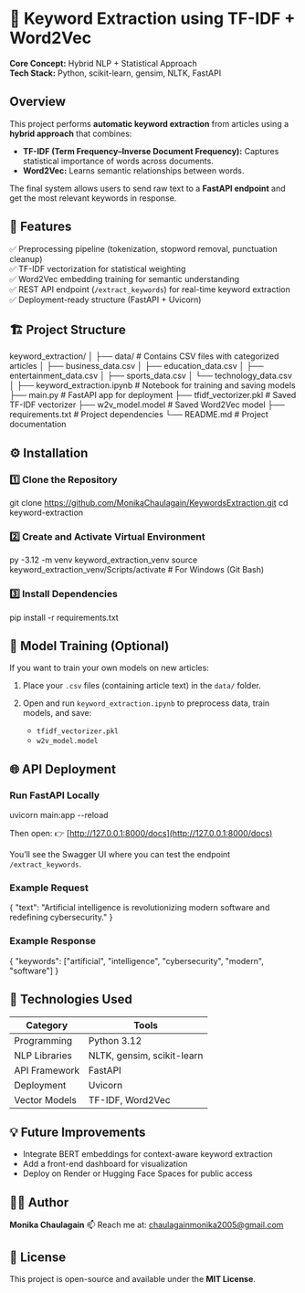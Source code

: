 
# 🧠 Keyword Extraction using TF-IDF + Word2Vec  
**Core Concept:** Hybrid NLP + Statistical Approach  
**Tech Stack:** Python, scikit-learn, gensim, NLTK, FastAPI



##  Overview
This project performs **automatic keyword extraction** from articles using a **hybrid approach** that combines:
- **TF-IDF (Term Frequency–Inverse Document Frequency):** Captures statistical importance of words across documents.  
- **Word2Vec:** Learns semantic relationships between words.

The final system allows users to send raw text to a **FastAPI endpoint** and get the most relevant keywords in response.



## 🧩 Features
✅ Preprocessing pipeline (tokenization, stopword removal, punctuation cleanup)  
✅ TF-IDF vectorization for statistical weighting  
✅ Word2Vec embedding training for semantic understanding  
✅ REST API endpoint (`/extract_keywords`) for real-time keyword extraction  
✅ Deployment-ready structure (FastAPI + Uvicorn)  


## 🏗️ Project Structure
keyword_extraction/
│
├── data/                           # Contains CSV files with categorized articles
│   ├── business_data.csv
│   ├── education_data.csv
│   ├── entertainment_data.csv
│   ├── sports_data.csv
│   └── technology_data.csv
│
├── keyword_extraction.ipynb         # Notebook for training and saving models
├── main.py                          # FastAPI app for deployment
├── tfidf_vectorizer.pkl             # Saved TF-IDF vectorizer
├── w2v_model.model                  # Saved Word2Vec model
├── requirements.txt                 # Project dependencies
└── README.md                        # Project documentation


## ⚙️ Installation

### 1️⃣ Clone the Repository

git clone https://github.com/MonikaChaulagain/KeywordsExtraction.git
cd keyword-extraction


### 2️⃣ Create and Activate Virtual Environment

py -3.12 -m venv keyword_extraction_venv
source keyword_extraction_venv/Scripts/activate   # For Windows (Git Bash)


### 3️⃣ Install Dependencies

pip install -r requirements.txt


## 🧠 Model Training (Optional)

If you want to train your own models on new articles:

1. Place your `.csv` files (containing article text) in the `data/` folder.
2. Open and run `keyword_extraction.ipynb` to preprocess data, train models, and save:

   * `tfidf_vectorizer.pkl`
   * `w2v_model.model`


## 🌐 API Deployment

### Run FastAPI Locally
uvicorn main:app --reload

Then open:
👉 [http://127.0.0.1:8000/docs](http://127.0.0.1:8000/docs)

You’ll see the Swagger UI where you can test the endpoint `/extract_keywords`.

### Example Request

{
  "text": "Artificial intelligence is revolutionizing modern software and redefining cybersecurity."
}


### Example Response


{
  "keywords": ["artificial", "intelligence", "cybersecurity", "modern", "software"]
}

## 🧰 Technologies Used

| Category      | Tools                      |
| ------------- | -------------------------- |
| Programming   | Python 3.12                |
| NLP Libraries | NLTK, gensim, scikit-learn |
| API Framework | FastAPI                    |
| Deployment    | Uvicorn                    |
| Vector Models | TF-IDF, Word2Vec           |



## 💡 Future Improvements

* Integrate BERT embeddings for context-aware keyword extraction
* Add a front-end dashboard for visualization
* Deploy on Render or Hugging Face Spaces for public access



## 👩‍💻 Author

**Monika Chaulagain**
📫 Reach me at: chaulagainmonika2005@gmail.com



## 📜 License

This project is open-source and available under the **MIT License**.
